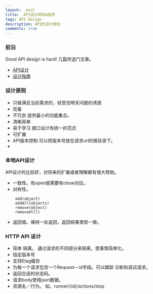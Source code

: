 ```yaml
---
layout:  post
title:  API设计规则&指导
tags: API Design
description: API的设计规则
comments: true
---
```

### 前沿
   Good API design is hard! 几篇传送门文章。

   - [API设计](http://www.cnblogs.com/moonz-wu/p/4211626.html)
   - [设计指南](http://www.360doc.com/content/15/0206/09/15077656_446615750.shtml)
   
 
     
### 设计原则
-  只做满足当前需求的，经受住明天问题的诱惑
-  完备
-  不冗余 提供最小的功能集合。
-  清晰简单
-  易于学习 接口设计有统一的范式
-  可扩展
-  API版本控制.可以把版本号放在请求url的根目录下。
-  
### 本地API设计
API设计的比较好，对将来的扩展或者理解都有很大帮助。

- 一致性。有open就需要有close对应。
- 对称性。
	```
	 add(object) 
	 addAll(objects)
	 remove(object)
	 removeAll()
	 ```
- 返回值。保持一处返回，返回结果类型一致。

### HTTP API 设计
- 简单 隔离。 通过请求的不同部分来隔离，使事情简单化。
- 指定版本号
- 支持Etag缓存
- 为每一个请求包含一个Request－id字段。可以跟踪 诊断和调试请求。
- 返回合适的状态码。
- 请求body使用json数据。
- 资源名／行为。 如。runner/{id}/actions/stop

	
	  
